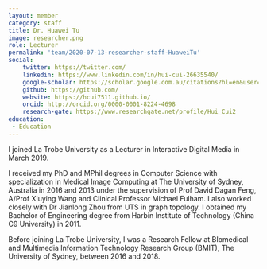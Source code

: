```yaml
---
layout: member
category: staff
title: Dr. Huawei Tu
image: researcher.png
role: Lecturer
permalink: 'team/2020-07-13-researcher-staff-HuaweiTu'
social:
    twitter: https://twitter.com/
    linkedin: https://www.linkedin.com/in/hui-cui-26635540/
    google-scholar: https://scholar.google.com.au/citations?hl=en&user=IPHzmmQAAAAJ
    github: https://github.com/
    website: https://hcui7511.github.io/
    orcid: http://orcid.org/0000-0001-8224-4698
    research-gate: https://www.researchgate.net/profile/Hui_Cui2
education:
 - Education
---
```


 I joined La Trobe University as a Lecturer in Interactive Digital Media in March 2019.

I received my PhD and MPhil degrees in Computer Science with specialization in Medical Image Computing at The University of Sydney, Australia in 2016 and 2013 under the supervision of Prof David Dagan Feng, A/Prof Xiuying Wang and Clinical Professor Michael Fulham. I also worked closely with Dr Jianlong Zhou from UTS in graph topology. I obtained my Bachelor of Engineering degree from Harbin Institute of Technology (China C9 University) in 2011.

Before joining La Trobe University, I was a Research Fellow at BIomedical and Multimedia Information Technology Research Group (BMIT), The University of Sydney, between 2016 and 2018. 